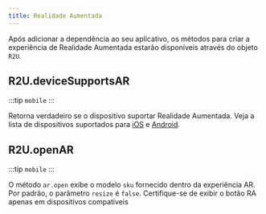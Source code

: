 ```yaml
---
title: Realidade Aumentada
---
```


Após adicionar a dependência ao seu aplicativo, os métodos para criar a experiência de Realidade Aumentada estarão disponíveis através do objeto `R2U`.

<!-- TODO: Insert gif here -->

## R2U.deviceSupportsAR

:::tip `mobile`
:::

Retorna verdadeiro se o dispositivo suportar Realidade Aumentada. Veja a lista de dispositivos suportados para [iOS](https://www.apple.com/augmented-reality/) e [Android](https://developers.google.com/ar/devices).

## R2U.openAR

:::tip `mobile`
:::

O método `ar.open` exibe o modelo `sku` fornecido dentro da experiência AR. Por padrão, o parâmetro `resize` é `false`. Certifique-se de exibir o botão RA apenas em dispositivos compatíveis
